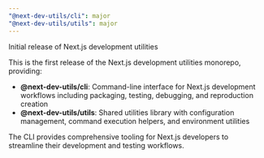 ```yaml
---
"@next-dev-utils/cli": major
"@next-dev-utils/utils": major
---
```


Initial release of Next.js development utilities

This is the first release of the Next.js development utilities monorepo, providing:

- **@next-dev-utils/cli**: Command-line interface for Next.js development workflows including packaging, testing, debugging, and reproduction creation
- **@next-dev-utils/utils**: Shared utilities library with configuration management, command execution helpers, and environment utilities

The CLI provides comprehensive tooling for Next.js developers to streamline their development and testing workflows.